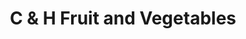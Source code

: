---
title: "C & H Fruit and Vegetables"
url: /preston/c-and-h-fruit-and-vegetables/
shop: greengrocer
---
